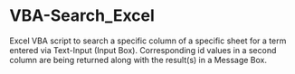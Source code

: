 # VBA-Search_Excel

Excel VBA script to search a specific column of a specific sheet for a term entered via Text-Input (Input Box). Corresponding id values in a second column are being returned along with the result(s) in a Message Box.
